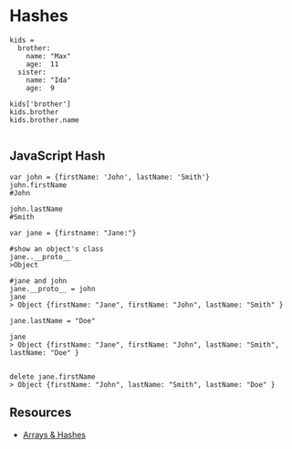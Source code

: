 # Hashes

```
kids =
  brother:
    name: "Max"
    age:  11
  sister:
    name: "Ida"
    age:  9

kids['brother']
kids.brother
kids.brother.name


```

## JavaScript Hash

```
var john = {firstName: 'John', lastName: 'Smith'}
john.firstName
#John

john.lastName
#Smith

var jane = {firstname: "Jane:"}

#show an object's class
jane..__proto__
>Object

#jane and john
jane.__proto__ = john
jane
> Object {firstName: "Jane", firstName: "John", lastName: "Smith" }

jane.lastName = "Doe"

jane
> Object {firstName: "Jane", firstName: "John", lastName: "Smith", lastName: "Doe" }


delete jane.firstName
> Object {firstName: "John", lastName: "Smith", lastName: "Doe" }
```

## Resources

- [Arrays & Hashes](https://gist.github.com/mddub/6184b707d52ca6f66eff)

